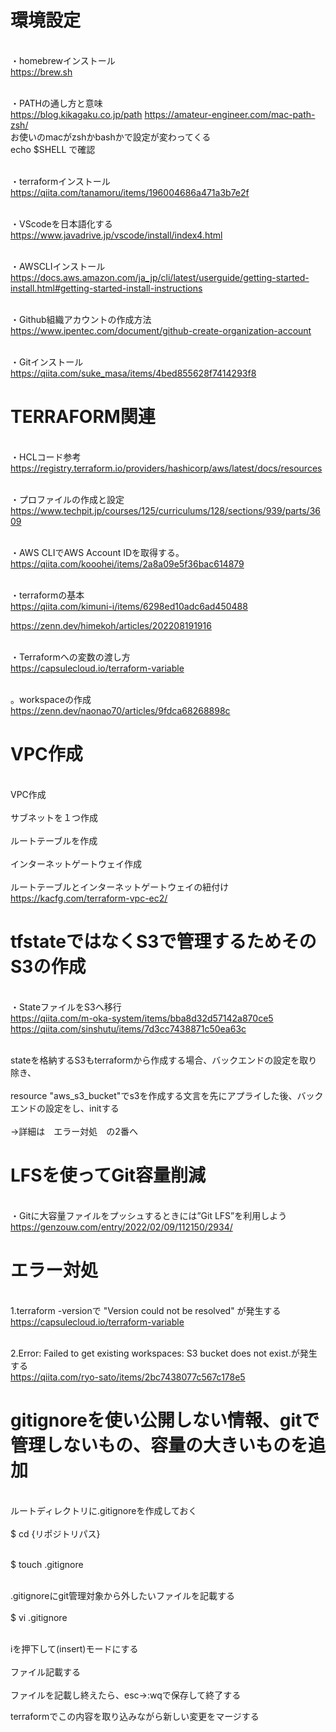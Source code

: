# 環境設定

<br>・homebrewインストール<br>
https://brew.sh

<br>・PATHの通し方と意味<br>
https://blog.kikagaku.co.jp/path
https://amateur-engineer.com/mac-path-zsh/
<br>お使いのmacがzshかbashかで設定が変わってくる<br>
echo $SHELL で確認

<br>・terraformインストール<br>
https://qiita.com/tanamoru/items/196004686a471a3b7e2f

<br>・VScodeを日本語化する<br>
https://www.javadrive.jp/vscode/install/index4.html

<br>・AWSCLIインストール<br>
https://docs.aws.amazon.com/ja_jp/cli/latest/userguide/getting-started-install.html#getting-started-install-instructions

<br>・Github組織アカウントの作成方法<br>
https://www.ipentec.com/document/github-create-organization-account

<br>・Gitインストール<br>
https://qiita.com/suke_masa/items/4bed855628f7414293f8

# TERRAFORM関連
<br>・HCLコード参考<br>
https://registry.terraform.io/providers/hashicorp/aws/latest/docs/resources

<br>・プロファイルの作成と設定<br>
https://www.techpit.jp/courses/125/curriculums/128/sections/939/parts/3609

<br>・AWS CLIでAWS Account IDを取得する。<br>
https://qiita.com/kooohei/items/2a8a09e5f36bac614879

<br>・terraformの基本<br>
https://qiita.com/kimuni-i/items/6298ed10adc6ad450488

https://zenn.dev/himekoh/articles/202208191916

<br>・Terraformへの変数の渡し方<br>
https://capsulecloud.io/terraform-variable

<br>。workspaceの作成<br>
https://zenn.dev/naonao70/articles/9fdca68268898c

# VPC作成

<br>VPC作成<br>
<br>サブネットを１つ作成<br>
<br>ルートテーブルを作成<br>
<br>インターネットゲートウェイ作成<br>
<br>ルートテーブルとインターネットゲートウェイの紐付け<br>
https://kacfg.com/terraform-vpc-ec2/


# tfstateではなくS3で管理するためそのS3の作成
<br>・StateファイルをS3へ移行<br>
https://qiita.com/m-oka-system/items/bba8d32d57142a870ce5
https://qiita.com/sinshutu/items/7d3cc7438871c50ea63c

<br>stateを格納するS3もterraformから作成する場合、バックエンドの設定を取り除き、<br>
<br>resource "aws_s3_bucket"でs3を作成する文言を先にアプライした後、バックエンドの設定をし、initする<br>
<br>→詳細は　エラー対処　の2番へ<br>

# LFSを使ってGit容量削減
<br>・Gitに大容量ファイルをプッシュするときには”Git LFS”を利用しよう<br>
https://genzouw.com/entry/2022/02/09/112150/2934/

# エラー対処
<br>1.terraform -versionで "Version could not be resolved" が発生する<br>
https://capsulecloud.io/terraform-variable

<br>2.Error: Failed to get existing workspaces: S3 bucket does not exist.が発生する<br>
https://qiita.com/ryo-sato/items/2bc7438077c567c178e5

# gitignoreを使い公開しない情報、gitで管理しないもの、容量の大きいものを追加
<br>ルートディレクトリに.gitignoreを作成しておく<br>
<br>$ cd {リポジトリパス}<br>

<br>$ touch .gitignore<br>

<br>.gitignoreにgit管理対象から外したいファイルを記載する<br>
<br>$ vi .gitignore<br>

<br>iを押下して(insert)モードにする<br>
<br>ファイル記載する<br>
<br>ファイルを記載し終えたら、esc→:wqで保存して終了する<br>

terraformでこの内容を取り込みながら新しい変更をマージする